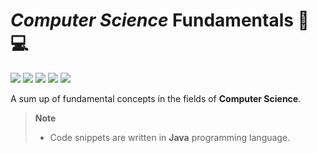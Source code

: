# _Computer Science_ Fundamentals 📖💻
![](https://progress-bar.dev/0?title=Database+Systems)
![](https://progress-bar.dev/70?title=Development)
![](https://progress-bar.dev/10?title=Infrastructure+Architecture)
![](https://progress-bar.dev/0?title=Network+and+Security)
![](https://progress-bar.dev/0?title=Operating+Systems)

A sum up of fundamental concepts in the fields of **Computer Science**.

> **Note**  
> - Code snippets are written in **Java** programming language.
